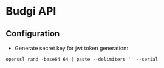 # Budgi API

## Configuration

- Generate secret key for jwt token generation:
```
openssl rand -base64 64 | paste --delimiters '' --serial
```